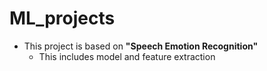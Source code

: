 # ML_projects
- This project is based on **"Speech Emotion Recognition"**
  - This includes model and feature extraction
    
